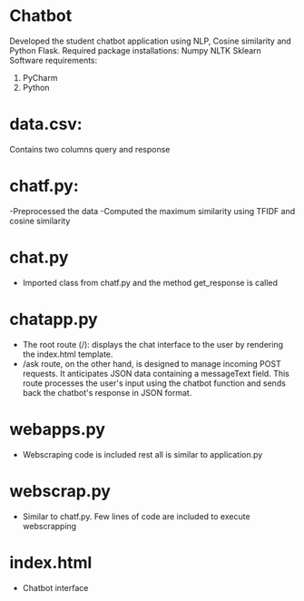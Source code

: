 # Chatbot
Developed the student chatbot application using NLP, Cosine similarity and Python Flask.
Required package installations:
Numpy
NLTK 
Sklearn
Software requirements:
1. PyCharm
2. Python
# data.csv:
Contains two columns query and response
# chatf.py:
-Preprocessed the data
-Computed the maximum similarity using TFIDF and cosine similarity
# chat.py
- Imported class from chatf.py and the method get_response is called
# chatapp.py
- The root route (/): displays the chat interface to the user by rendering the index.html template.
- /ask route, on the other hand, is designed to manage incoming POST requests. It anticipates JSON data containing a messageText field. This route processes the user's input using the chatbot function and sends back the chatbot's response in JSON format.
# webapps.py
- Webscraping code is included rest all is similar to application.py
# webscrap.py
- Similar to chatf.py. Few lines of code are included to execute webscrapping
# index.html
- Chatbot interface



